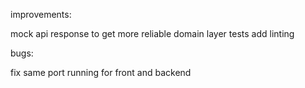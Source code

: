 
improvements: 

mock api response to get more reliable domain layer tests
add linting


bugs:

fix same port running for front and backend


